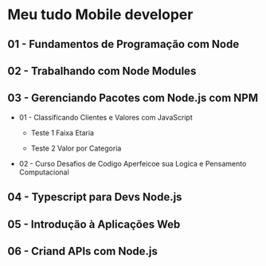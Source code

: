 # Meu tudo Mobile developer

## 01 - Fundamentos de Programação com Node

## 02 - Trabalhando com Node Modules

## 03 - Gerenciando Pacotes com Node.js com NPM

* 01 - Classificando Clientes e Valores com JavaScript

    - Teste 1 Faixa Etaria

    - Teste 2 Valor por Categoria    

* 02 - Curso Desafios de Codigo Aperfeicoe sua Logica e Pensamento Computacional    

## 04 - Typescript para Devs Node.js

## 05 - Introdução à Aplicações Web

## 06 - Criand APIs com Node.js

